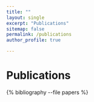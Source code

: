 ```yaml
---
title: ""
layout: single
excerpt: "Publications"
sitemap: false
permalink: /publications
author_profile: true

---
```


Publications
============


{% bibliography --file papers %}